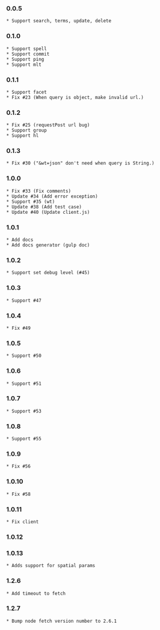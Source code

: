 ### 0.0.5

    * Support search, terms, update, delete

### 0.1.0

    * Support spell
    * Support commit
    * Support ping
    * Support mlt

### 0.1.1

    * Support facet
    * Fix #23 (When query is object, make invalid url.)

### 0.1.2

    * Fix #25 (requestPost url bug)
    * Support group
    * Support hl

### 0.1.3

    * Fix #30 ("&wt=json" don't need when query is String.)

### 1.0.0

    * Fix #33 (Fix comments)
    * Update #34 (Add error exception)
    * Support #35 (wt)
    * Update #38 (Add test case)
    * Update #40 (Update client.js)

### 1.0.1

    * Add docs
    * Add docs generator (gulp doc)

### 1.0.2

    * Support set debug level (#45)

### 1.0.3

    * Support #47

### 1.0.4

    * Fix #49

### 1.0.5

    * Support #50

### 1.0.6

    * Support #51

### 1.0.7

    * Support #53

### 1.0.8

    * Support #55

### 1.0.9

    * Fix #56

### 1.0.10

    * Fix #58

### 1.0.11

    * Fix client

### 1.0.12

### 1.0.13

    * Adds support for spatial params

### 1.2.6

    * Add timeout to fetch

### 1.2.7

    * Bump node fetch version number to 2.6.1
